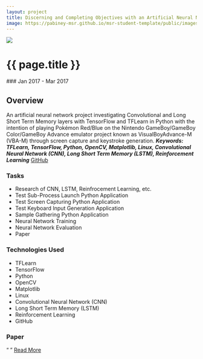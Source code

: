 ```yaml
---
layout: project
title: Discerning and Completing Objectives with an Artificial Neural Network in a Semi-Stochastic Environment
image: https://pabiney-msr.github.io/msr-student-template/public/images/msr-winter-project.png
---
```

<img class="project-image" src="https://pabiney-msr.github.io/msr-student-template/public/images/msr-winter-project.png" />
<h1 id="project-title">{{ page.title }}</h1>
### Jan 2017 - Mar 2017

## Overview
An artificial neural network project investigating Convolutional and Long Short Term Memory layers with TensorFlow and TFLearn in Python with the intention of playing Pokémon Red/Blue on the Nintendo GameBoy/GameBoy Color/GameBoy Advance emulator project known as VisualBoyAdvance-M (VBA-M) through screen capture and keystroke generation. 
<b><i>Keywords: TFLearn, TensorFlow, Python, OpenCV, Matplotlib, Linux, Convolutional Neural Network (CNN), Long Short Term Memory (LSTM), Reinforcement Learning</i></b>
<a href="https://github.com/pabiney-msr/MSR_Winter_Project">GitHub</a>

### Tasks
* Research of CNN, LSTM, Reinfrocement Learning, etc.
* Test Sub-Process Launch Python Application
* Test Screen Capturing Python Application
* Test Keyboard Input Generation Application
* Sample Gathering Python Application
* Neural Network Training
* Neural Network Evaluation
* Paper

### Technologies Used
* TFLearn
* TensorFlow
* Python
* OpenCV
* Matplotlib
* Linux
* Convolutional Neural Network (CNN)
* Long Short Term Memory (LSTM)
* Reinforcement Learning
* GitHub

### Paper
<q>

</q>
<a href="">Read More</a>